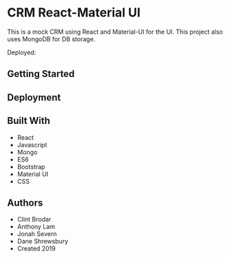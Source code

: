 # CRM React-Material UI

This is a mock CRM using React and Material-UI for the UI. This project also uses MongoDB for DB storage. 

Deployed: 

## Getting Started

## Deployment

## Built With

* React
* Javascript
* Mongo
* ES6
* Bootstrap
* Material UI
* CSS

## Authors

* Clint Brodar
* Anthony Lam
* Jonah Severn
* Dane Shrewsbury
* Created 2019